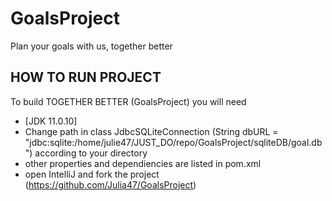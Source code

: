 # GoalsProject
Plan your goals with us, together better
## HOW TO RUN PROJECT
To build TOGETHER BETTER (GoalsProject) you will need
+ [JDK 11.0.10]
+ Change path in class JdbcSQLiteConnection (String dbURL = "jdbc:sqlite:/home/julie47/JUST_DO/repo/GoalsProject/sqliteDB/goal.db")
according to your directory
+ other properties and dependiencies are listed in pom.xml
+ open IntelliJ and fork the project (https://github.com/Julia47/GoalsProject)

